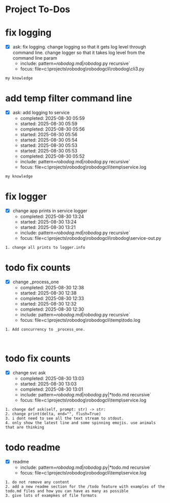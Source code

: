 # Project To-Dos

# fix logging
- [x] ask: fix logging. change logging so that it gets log level through command line. change logger so that it takes log level from the command line param
  - include: pattern=*robodog*.md|*robodog*.py  recursive`
  - focus: file=c:\projects\robodog\robodogcli\robodog\cli3.py
```code
my knowledge
```

# add temp filter command line
- [x] ask: add logging to service
  - completed: 2025-08-30 05:59
  - started: 2025-08-30 05:59
  - completed: 2025-08-30 05:56
  - started: 2025-08-30 05:56
  - started: 2025-08-30 05:54
  - started: 2025-08-30 05:53
  - started: 2025-08-30 05:53
  - completed: 2025-08-30 05:52
  - include: pattern=*robodog*.md|*robodog*.py  recursive`
  - focus:   file=c:\projects\robodog\robodogcli\temp\service.log
```code
my knowledge
```

# fix logger
- [x] change app prints in service logger
  - completed: 2025-08-30 13:24
  - started: 2025-08-30 13:24
  - started: 2025-08-30 13:21
  - include: pattern=*robodog*.md|*robodog*.py  recursive`
  - focus:   file=c:\projects\robodog\robodogcli\robodog\service-out.py
```code
1. change all prints to logger.info
```



# todo fix counts
- [x] change _process_one
  - completed: 2025-08-30 12:38
  - started: 2025-08-30 12:38
  - completed: 2025-08-30 12:33
  - started: 2025-08-30 12:32
  - completed: 2025-08-30 12:30
  - include: pattern=*robodog*.md|*robodog*.py  recursive`
  - focus: file=c:\projects\robodog\robodogcli\temp\todo.log
```code
1. Add concurrency to _process_one. 



```
# todo fix counts
- [x] change svc ask
  - completed: 2025-08-30 13:03
  - started: 2025-08-30 13:03
  - completed: 2025-08-30 13:01
  - include: pattern=*robodog*.md|*robodog*.py|*todo.md   recursive`
  - focus: file=c:\projects\robodog\robodogcli\temp\service.log
```code
1. change def ask(self, prompt: str) -> str:
2. change print(delta, end="", flush=True)
3. i dont need to see all the text stream to stdout. 
4. only show the latest line and some spinning emojis. use animals that are thinking

```
# todo readme
- [x] readme
  - include: pattern=*robodog*.md|*robodog*.py|*todo.md   recursive`
  - focus: file=c:\projects\robodog\robodogcli\temp\service.log
```code
1. do not remove any content
2. add a new readme section for the /todo feature with examples of the todo.md files and how you can have as many as possible
3. give lots of exampkes of file formats


```
